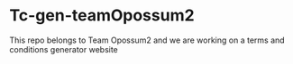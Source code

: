 # Tc-gen-teamOpossum2
This repo belongs to Team Opossum2 and we are working on a terms and conditions generator website
